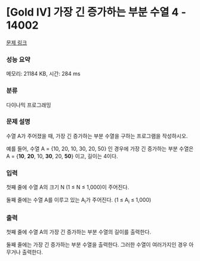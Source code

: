 # [Gold IV] 가장 긴 증가하는 부분 수열 4 - 14002 

[문제 링크](https://www.acmicpc.net/problem/14002) 

### 성능 요약

메모리: 21184 KB, 시간: 284 ms

### 분류

다이나믹 프로그래밍

### 문제 설명

<p>수열 A가 주어졌을 때, 가장 긴 증가하는 부분 수열을 구하는 프로그램을 작성하시오.</p>

<p>예를 들어, 수열 A = {10, 20, 10, 30, 20, 50} 인 경우에 가장 긴 증가하는 부분 수열은 A = {<strong>10</strong>, <strong>20</strong>, 10, <strong>30</strong>, 20, <strong>50</strong>} 이고, 길이는 4이다.</p>

### 입력 

 <p>첫째 줄에 수열 A의 크기 N (1 ≤ N ≤ 1,000)이 주어진다.</p>

<p>둘째 줄에는 수열 A를 이루고 있는 A<sub>i</sub>가 주어진다. (1 ≤ A<sub>i</sub> ≤ 1,000)</p>

### 출력 

 <p>첫째 줄에 수열 A의 가장 긴 증가하는 부분 수열의 길이를 출력한다.</p>

<p>둘째 줄에는 가장 긴 증가하는 부분 수열을 출력한다. 그러한 수열이 여러가지인 경우 아무거나 출력한다.</p>

